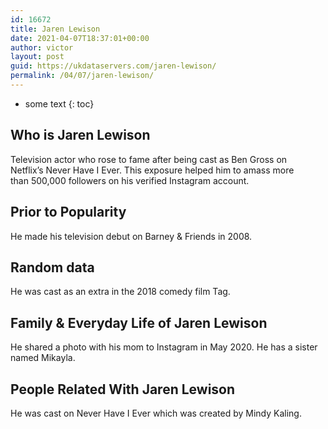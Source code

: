 ```yaml
---
id: 16672
title: Jaren Lewison
date: 2021-04-07T18:37:01+00:00
author: victor
layout: post
guid: https://ukdataservers.com/jaren-lewison/
permalink: /04/07/jaren-lewison/
---
```


* some text
{: toc}


## Who is Jaren Lewison



Television actor who rose to fame after being cast as Ben Gross on Netflix&#8217;s Never Have I Ever. This exposure helped him to amass more than 500,000 followers on his verified Instagram account.

                
                
                
## Prior to Popularity



He made his television debut on Barney & Friends in 2008.

                
                
                
## Random data



He was cast as an extra in the 2018 comedy film Tag.

                
                
                
## Family & Everyday Life of Jaren Lewison



He shared a photo with his mom to Instagram in May 2020. He has a sister named Mikayla.

                
                
                
## People Related With Jaren Lewison



He was cast on Never Have I Ever which was created by Mindy Kaling. 

                
              
            
          
          
          